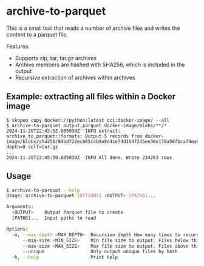 # archive-to-parquet

This is a small tool that reads a number of archive files and writes the content to a parquet file.

Features:
- Supports zip, tar, tar.gz archives
- Archive members are hashed with SHA256, which is included in the output
- Recursive extraction of archives within archives

## Example: extracting all files within a Docker image

```shell
$ skopeo copy docker://python:latest oci:docker-image/ --all
$ archive-to-parquet output.parquet docker-image/blobs/**/*
2024-11-28T22:45:52.885030Z  INFO extract: archive_to_parquet::formats: Output 5 records from docker-image/blobs/sha256/84bd722ec005c4b9a8d4ce74d1547245ee36e178a58fbca74ea8a88b83557a2a depth=0 self=tar.gz
...
2024-11-28T22:45:59.885030Z  INFO All done. Wrote 234263 rows
```

## Usage

```bash
$ archive-to-parquet --help
Usage: archive-to-parquet [OPTIONS] <OUTPUT> [PATHS]...

Arguments:
  <OUTPUT>    Output Parquet file to create
  [PATHS]...  Input paths to read

Options:
  -m, --max-depth <MAX_DEPTH>  Recursion depth How many times to recurse into nested archives
      --min-size <MIN_SIZE>    Min file size to output. Files below this size are skipped [default: 300b]
      --max-size <MAX_SIZE>    Max file size to output. Files above this size are skipped
      --unique                 Only output unique files by hash
  -h, --help                   Print help
```
